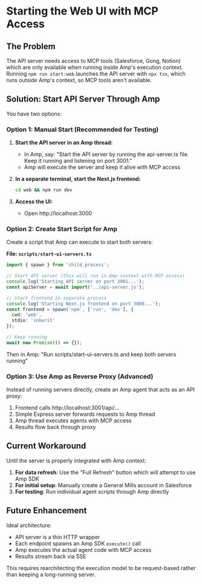 # Starting the Web UI with MCP Access

## The Problem

The API server needs access to MCP tools (Salesforce, Gong, Notion) which are only available when running inside Amp's execution context. Running `npm run start:web` launches the API server with `npx tsx`, which runs outside Amp's context, so MCP tools aren't available.

## Solution: Start API Server Through Amp

You have two options:

### Option 1: Manual Start (Recommended for Testing)

1. **Start the API server in an Amp thread:**
   - In Amp, say: "Start the API server by running the api-server.ts file. Keep it running and listening on port 3001."
   - Amp will execute the server and keep it alive with MCP access

2. **In a separate terminal, start the Next.js frontend:**
   ```bash
   cd web && npm run dev
   ```

3. **Access the UI:**
   - Open http://localhost:3000

### Option 2: Create Start Script for Amp

Create a script that Amp can execute to start both servers:

**File: `scripts/start-ui-servers.ts`**
```typescript
import { spawn } from 'child_process';

// Start API server (this will run in Amp context with MCP access)
console.log('Starting API server on port 3001...');
const apiServer = await import('../api-server.js');

// Start frontend in separate process
console.log('Starting Next.js frontend on port 3000...');
const frontend = spawn('npm', ['run', 'dev'], {
  cwd: 'web',
  stdio: 'inherit'
});

// Keep running
await new Promise(() => {});
```

Then in Amp: "Run scripts/start-ui-servers.ts and keep both servers running"

### Option 3: Use Amp as Reverse Proxy (Advanced)

Instead of running servers directly, create an Amp agent that acts as an API proxy:

1. Frontend calls http://localhost:3001/api/...
2. Simple Express server forwards requests to Amp thread
3. Amp thread executes agents with MCP access
4. Results flow back through proxy

## Current Workaround

Until the server is properly integrated with Amp context:

1. **For data refresh**: Use the "Full Refresh" button which will attempt to use Amp SDK
2. **For initial setup**: Manually create a General Mills account in Salesforce
3. **For testing**: Run individual agent scripts through Amp directly

## Future Enhancement

Ideal architecture:
- API server is a thin HTTP wrapper
- Each endpoint spawns an Amp SDK `execute()` call
- Amp executes the actual agent code with MCP access
- Results stream back via SSE

This requires rearchitecting the execution model to be request-based rather than keeping a long-running server.
